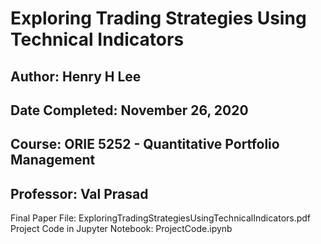 # Exploring Trading Strategies Using Technical Indicators
## Author: Henry H Lee
## Date Completed: November 26, 2020
## Course: ORIE 5252 - Quantitative Portfolio Management
## Professor: Val Prasad

Final Paper File: ExploringTradingStrategiesUsingTechnicalIndicators.pdf
Project Code in Jupyter Notebook: ProjectCode.ipynb
